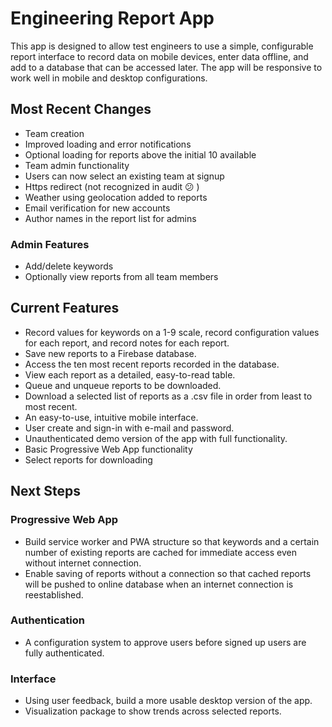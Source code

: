 # Engineering Report App

This app is designed to allow test engineers to use a simple, configurable report interface to record data on mobile devices, enter data offline, and add to a database that can be accessed later. The app will be responsive to work well in mobile and desktop configurations.

## Most Recent Changes

* Team creation
* Improved loading and error notifications
* Optional loading for reports above the initial 10 available
* Team admin functionality
* Users can now select an existing team at signup
* Https redirect (not recognized in audit :confused: )
* Weather using geolocation added to reports
* Email verification for new accounts
* Author names in the report list for admins

### Admin Features

* Add/delete keywords
* Optionally view reports from all team members

## Current Features

* Record values for keywords on a 1-9 scale, record configuration values for each report, and record notes for each report.
* Save new reports to a Firebase database.
* Access the ten most recent reports recorded in the database.
* View each report as a detailed, easy-to-read table.
* Queue and unqueue reports to be downloaded.
* Download a selected list of reports as a .csv file in order from least to most recent.
* An easy-to-use, intuitive mobile interface.
* User create and sign-in with e-mail and password.
* Unauthenticated demo version of the app with full functionality.
* Basic Progressive Web App functionality
* Select reports for downloading

## Next Steps

### Progressive Web App
* Build service worker and PWA structure so that keywords and a certain number of existing reports are cached for immediate access even without internet connection.
* Enable saving of reports without a connection so that cached reports will be pushed to online database when an internet connection is reestablished.

### Authentication
* A configuration system to approve users before signed up users are fully authenticated.

### Interface
* Using user feedback, build a more usable desktop version of the app.
* Visualization package to show trends across selected reports.
